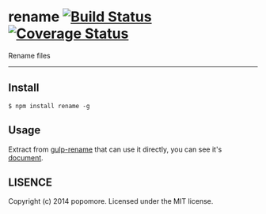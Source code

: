 # rename [![Build Status](https://travis-ci.org/popomore/rename.png?branch=master)](https://travis-ci.org/popomore/rename) [![Coverage Status](https://coveralls.io/repos/popomore/rename/badge.png?branch=master)](https://coveralls.io/r/popomore/rename?branch=master) 

Rename files

---

## Install

```
$ npm install rename -g
```

## Usage

Extract from [gulp-rename](https://github.com/hparra/gulp-rename) that can use it directly, you can see it's [document](https://github.com/hparra/gulp-rename#usage).

## LISENCE

Copyright (c) 2014 popomore. Licensed under the MIT license.
